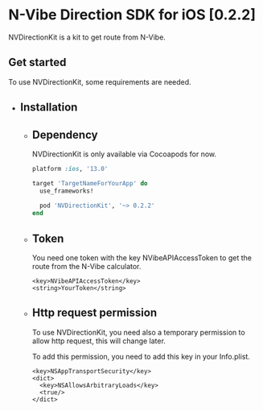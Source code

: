 # N-Vibe Direction SDK for iOS [0.2.2]

NVDirectionKit is a kit to get route from N-Vibe.

## Get started

To use NVDirectionKit, some requirements are needed.

   - ## Installation

     - ## Dependency

       NVDirectionKit is only available via Cocoapods for now.

       ```ruby
       platform :ios, '13.0'

       target 'TargetNameForYourApp' do
         use_frameworks!
         
         pod 'NVDirectionKit', '~> 0.2.2'
       end
       ```
     - ## Token
       
       You need one token with the key NVibeAPIAccessToken to get the route from the N-Vibe calculator.

       ```
       <key>NVibeAPIAccessToken</key>
       <string>YourToken</string>
       ```

     - ## Http request permission
    
       To use NVDirectionKit, you need also a temporary permission to allow http request, this will change later.

       To add this permission, you need to add this key in your Info.plist.

       ```
       <key>NSAppTransportSecurity</key>
       <dict>
         <key>NSAllowsArbitraryLoads</key>
         <true/>
       </dict>
       ```
